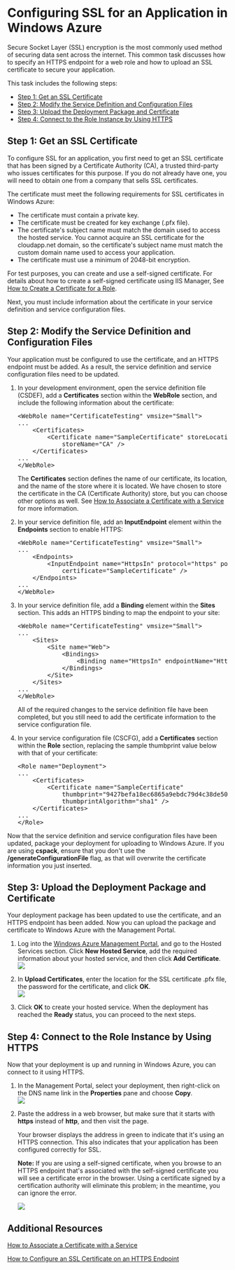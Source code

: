   <h1>Configuring SSL for an Application in Windows Azure</h1>
  <p>Secure Socket Layer (SSL) encryption is the most commonly used method of securing data sent across the internet. This common task discusses how to specify an HTTPS endpoint for a web role and how to upload an SSL certificate to secure your application.</p>
  <p>This task includes the following steps:</p>
  <ul>
    <li>
      <a href="#step1">Step 1: Get an SSL Certificate</a>
    </li>
    <li>
      <a href="#step2">Step 2: Modify the Service Definition and Configuration Files</a>
    </li>
    <li>
      <a href="#step3">Step 3: Upload the Deployment Package and Certificate</a>
    </li>
    <li>
      <a href="#step4">Step 4: Connect to the Role Instance by Using HTTPS</a>
    </li>
  </ul>
  <a name="step1">
  </a>
  <h2>Step 1: Get an SSL Certificate</h2>
  <p>To configure SSL for an application, you first need to get an SSL certificate that has been signed by a Certificate Authority (CA), a trusted third-party who issues certificates for this purpose. If you do not already have one, you will need to obtain one from a company that sells SSL certificates.</p>
  <p>The certificate must meet the following requirements for SSL certificates in Windows Azure:</p>
  <ul>
    <li>The certificate must contain a private key.</li>
    <li>The certificate must be created for key exchange (.pfx file).</li>
    <li>The certificate's subject name must match the domain used to access the hosted service. You cannot acquire an SSL certificate for the cloudapp.net domain, so the certificate's subject name must match the custom domain name used to access your application.</li>
    <li>The certificate must use a minimum of 2048-bit encryption.</li>
  </ul>
  <p>For test purposes, you can create and use a self-signed certificate. For details about how to create a self-signed certificate using IIS Manager, See <a href="http://msdn.microsoft.com/en-us/library/windowsazure/gg432987.aspx">How to Create a Certificate for a Role</a>.</p>
  <p>Next, you must include information about the certificate in your service definition and service configuration files.</p>
  <a name="step2">
  </a>
  <h2>Step 2: Modify the Service Definition and Configuration Files</h2>
  <p>Your application must be configured to use the certificate, and an HTTPS endpoint must be added. As a result, the service definition and service configuration files need to be updated.</p>
  <ol>
    <li>
      <p>In your development environment, open the service definition file (CSDEF), add a <strong>Certificates</strong> section within the <strong>WebRole</strong> section, and include the following information about the certificate:</p>
      <pre class="prettyprint">&lt;WebRole name="CertificateTesting" vmsize="Small"&gt;
...
    &lt;Certificates&gt;
        &lt;Certificate name="SampleCertificate" storeLocation="LocalMachine" 
            storeName="CA" /&gt;
    &lt;/Certificates&gt;
...
&lt;/WebRole&gt;
</pre>
      <p>The <strong>Certificates</strong> section defines the name of our certificate, its location, and the name of the store where it is located. We have chosen to store the certificate in the CA (Certificate Authority) store, but you can choose other options as well. See <a href="http://msdn.microsoft.com/en-us/library/windowsazure/gg465718.aspx">How to Associate a Certificate with a Service</a> for more information.</p>
    </li>
    <li>
      <p>In your service definition file, add an <strong>InputEndpoint</strong> element within the <strong>Endpoints</strong> section to enable HTTPS:</p>
      <pre class="prettyprint">&lt;WebRole name="CertificateTesting" vmsize="Small"&gt;
...
    &lt;Endpoints&gt;
        &lt;InputEndpoint name="HttpsIn" protocol="https" port="443" 
            certificate="SampleCertificate" /&gt;
    &lt;/Endpoints&gt;
...
&lt;/WebRole&gt;
</pre>
    </li>
    <li>
      <p>In your service definition file, add a <strong>Binding</strong> element within the <strong>Sites</strong> section. This adds an HTTPS binding to map the endpoint to your site:</p>
      <pre class="prettyprint">&lt;WebRole name="CertificateTesting" vmsize="Small"&gt;
...
    &lt;Sites&gt;
        &lt;Site name="Web"&gt;
            &lt;Bindings&gt;
                &lt;Binding name="HttpsIn" endpointName="HttpsIn" /&gt;
            &lt;/Bindings&gt;
        &lt;/Site&gt;
    &lt;/Sites&gt;
...
&lt;/WebRole&gt;
</pre>
      <p>All of the required changes to the service definition file have been completed, but you still need to add the certificate information to the service configuration file.</p>
    </li>
    <li>
      <p>In your service configuration file (CSCFG), add a <strong>Certificates</strong> section within the <strong>Role</strong> section, replacing the sample thumbprint value below with that of your certificate:</p>
      <pre class="prettyprint">&lt;Role name="Deployment"&gt;
...
    &lt;Certificates&gt;
        &lt;Certificate name="SampleCertificate" 
            thumbprint="9427befa18ec6865a9ebdc79d4c38de50e6316ff" 
            thumbprintAlgorithm="sha1" /&gt;
    &lt;/Certificates&gt;
...
&lt;/Role&gt;
</pre>
    </li>
  </ol>
  <p>Now that the service definition and service configuration files have been updated, package your deployment for uploading to Windows Azure. If you are using <strong>cspack</strong>, ensure that you don't use the <strong>/generateConfigurationFile</strong> flag, as that will overwrite the certificate information you just inserted.</p>
  <a name="step3">
  </a>
  <h2>Step 3: Upload the Deployment Package and Certificate</h2>
  <p>Your deployment package has been updated to use the certificate, and an HTTPS endpoint has been added. Now you can upload the package and certificate to Windows Azure with the Management Portal.</p>
  <ol>
    <li>
      <p>Log into the <a href="http://windows.azure.com">Windows Azure Management Portal</a>, and go to the Hosted Services section. Click <strong>New Hosted Service</strong>, add the required information about your hosted service, and then click <strong>Add Certificate</strong>. <br /><img src="../../../DevCenter/Shared/Media/ssl-01.png" /></p>
    </li>
    <li>
      <p>In <strong>Upload Certificates</strong>, enter the location for the SSL certificate .pfx file, the password for the certificate, and click <strong>OK</strong>.<br /><img src="../../../DevCenter/Shared/Media/ssl-02.png" /></p>
    </li>
    <li>
      <p>Click <strong>OK</strong> to create your hosted service. When the deployment has reached the <strong>Ready</strong> status, you can proceed to the next steps.</p>
    </li>
  </ol>
  <a name="step4">
  </a>
  <h2>Step 4: Connect to the Role Instance by Using HTTPS</h2>
  <p>Now that your deployment is up and running in Windows Azure, you can connect to it using HTTPS.</p>
  <ol>
    <li>
      <p>In the Management Portal, select your deployment, then right-click on the DNS name link in the <strong>Properties</strong> pane and choose <strong>Copy</strong>.<br /><img src="../../../DevCenter/Shared/Media/ssl-03.png" /></p>
    </li>
    <li>
      <p>Paste the address in a web browser, but make sure that it starts with <strong>https</strong> instead of <strong>http</strong>, and then visit the page.</p>
      <p>Your browser displays the address in green to indicate that it's using an HTTPS connection. This also indicates that your application has been configured correctly for SSL.</p>
      <p>
        <strong>Note:</strong> If you are using a self-signed certificate, when you browse to an HTTPS endpoint that's associated with the self-signed certificate you will see a certificate error in the browser. Using a certificate signed by a certification authority will eliminate this problem; in the meantime, you can ignore the error.</p>
      <img src="../../../DevCenter/Shared/Media/ssl-04.png" />
    </li>
  </ol>
  <h2>Additional Resources</h2>
  <p>
    <a href="http://msdn.microsoft.com/en-us/library/windowsazure/gg465718.aspx">How to Associate a Certificate with a Service</a>
  </p>
  <p>
    <a href="http://msdn.microsoft.com/en-us/library/windowsazure/ff795779.aspx">How to Configure an SSL Certificate on an HTTPS Endpoint</a>
  </p>